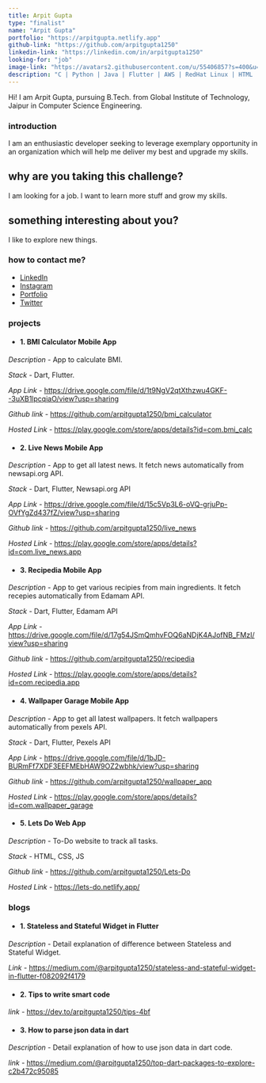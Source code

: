 ```yaml
---
title: Arpit Gupta
type: "finalist"
name: "Arpit Gupta"
portfolio: "https://arpitgupta.netlify.app"
github-link: "https://github.com/arpitgupta1250"
linkedin-link: "https://linkedin.com/in/arpitgupta1250"
looking-for: "job"
image-link: "https://avatars2.githubusercontent.com/u/55406857?s=400&u=5c972f71340cd47aed0df1f6028822c127bc867e&v=4"
description: "C | Python | Java | Flutter | AWS | RedHat Linux | HTML | CSS | SQL"
---
```


Hi! I am Arpit Gupta, pursuing B.Tech. from Global Institute of Technology, Jaipur in Computer Science Engineering.


### introduction

I am an enthusiastic developer seeking to leverage exemplary opportunity in an organization which will help me deliver my best and upgrade my skills.


## why are you taking this challenge?

I am looking for a job.
I want to learn more stuff and grow my skills.


## something interesting about you?

I like to explore new things.


### how to contact me?

- [LinkedIn](https://linkedin.com/in/arpitgupta1250)
- [Instagram](https://www.instagram.com/arpitgupta1250/)
- [Portfolio](https://arpitgupta.netlify.app)
- [Twitter](https://twitter.com/arpitgupta1250)


### projects

- #### 1. BMI Calculator Mobile App

_Description -_ App to calculate BMI.

_Stack -_ Dart, Flutter.

_App Link -_ https://drive.google.com/file/d/1t9NgV2qtXthzwu4GKF--3uXB1lpcqiaO/view?usp=sharing

_Github link -_ https://github.com/arpitgupta1250/bmi_calculator

_Hosted Link -_ https://play.google.com/store/apps/details?id=com.bmi_calc


- #### 2. Live News Mobile App

_Description -_ App to get all latest news. It fetch news automatically from newsapi.org API.

_Stack -_ Dart, Flutter, Newsapi.org API

_App Link -_ https://drive.google.com/file/d/15c5Vp3L6-oVQ-grjuPp-OVfYgZd437fZ/view?usp=sharing

_Github link -_ https://github.com/arpitgupta1250/live_news

_Hosted Link -_ https://play.google.com/store/apps/details?id=com.live_news.app


- #### 3. Recipedia Mobile App

_Description -_ App to get various recipies from main ingredients. It fetch recepies automatically from Edamam API.

_Stack -_ Dart, Flutter, Edamam API

_App Link -_ https://drive.google.com/file/d/17g54JSmQmhvFOQ6aNDjK4AJofNB_FMzI/view?usp=sharing

_Github link -_ https://github.com/arpitgupta1250/recipedia

_Hosted Link -_ https://play.google.com/store/apps/details?id=com.recipedia.app


- #### 4. Wallpaper Garage Mobile App

_Description -_ App to get all latest wallpapers. It fetch wallpapers automatically from pexels API.

_Stack -_ Dart, Flutter, Pexels API

_App Link -_ https://drive.google.com/file/d/1bJD-BURmFf7XDF3EEFMEbHAW9OZ2wbhk/view?usp=sharing

_Github link -_ https://github.com/arpitgupta1250/wallpaper_app

_Hosted Link -_ https://play.google.com/store/apps/details?id=com.wallpaper_garage


- #### 5. Lets Do Web App

_Description -_ To-Do website to track all tasks.

_Stack -_ HTML, CSS, JS

_Github link -_ https://github.com/arpitgupta1250/Lets-Do

_Hosted Link -_ https://lets-do.netlify.app/


### blogs

- #### 1. Stateless and Stateful Widget in Flutter

_Description -_ Detail explanation of difference between Stateless and Stateful Widget.

_Link -_ https://medium.com/@arpitgupta1250/stateless-and-stateful-widget-in-flutter-f082092f4179


- #### 2. Tips to write smart code

_link -_ https://dev.to/arpitgupta1250/tips-4bf


- #### 3. How to parse json data in dart

_Description -_ Detail explanation of how to use json data in dart code.

_link -_ https://medium.com/@arpitgupta1250/top-dart-packages-to-explore-c2b472c95085